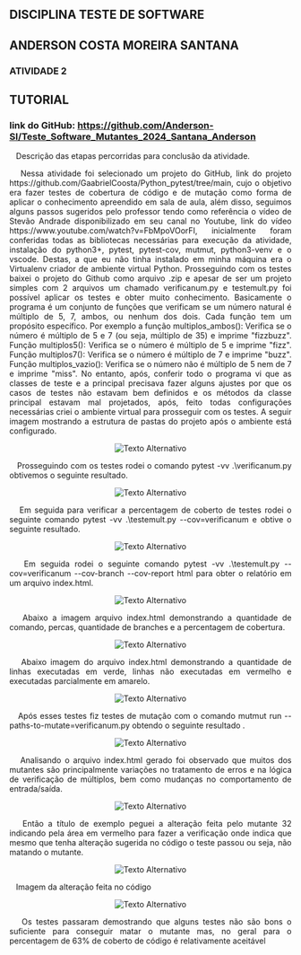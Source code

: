 ## DISCIPLINA TESTE DE SOFTWARE
## **ANDERSON COSTA MOREIRA SANTANA**
### ATIVIDADE 2

## **TUTORIAL**
### link do GitHub: https://github.com/Anderson-SI/Teste_Software_Mutantes_2024_Santana_Anderson

&nbsp;&nbsp;&nbsp;Descrição das etapas percorridas para conclusão da atividade.

<p style="text-align: justify">&nbsp;&nbsp;&nbsp;Nessa atividade foi selecionado um projeto do GitHub, link do projeto https://github.com/GaabrielCoosta/Python_pytest/tree/main, cujo o objetivo era fazer testes de cobertura de código e de mutação como forma de aplicar o conhecimento apreendido em sala de aula, além disso, seguimos alguns passos sugeridos pelo professor tendo como referência o vídeo de Stevão Andrade disponibilizado em seu canal no Youtube, link do vídeo https://www.youtube.com/watch?v=FbMpoVOorFI, inicialmente foram conferidas todas as bibliotecas necessárias para execução da atividade, instalação do python3+, pytest, pytest-cov, mutmut, python3-venv e o vscode. Destas, a que eu não tinha instalado em minha máquina era o Virtualenv criador de ambiente virtual Python. Prosseguindo com os testes baixei o projeto do Github como arquivo .zip e apesar de ser um projeto simples com 2 arquivos um chamado verificanum.py e testemult.py foi possível aplicar os testes e obter muito conhecimento. Basicamente o programa é um conjunto de funções que verificam se um número natural é múltiplo de 5, 7, ambos, ou nenhum dos dois. Cada função tem um propósito específico. Por exemplo a função multiplos_ambos(): Verifica se o número é múltiplo de 5 e 7 (ou seja, múltiplo de 35) e imprime "fizzbuzz". Função multiplos5(): Verifica se o número é múltiplo de 5 e imprime "fizz". Função multiplos7(): Verifica se o número é múltiplo de 7 e imprime "buzz". Função multiplos_vazio(): Verifica se o número não é múltiplo de 5 nem de 7 e imprime "miss". No entanto, após, conferir todo o programa vi que as classes de teste e a principal precisava fazer alguns ajustes por que os casos de testes não estavam bem definidos e os métodos da classe principal estavam mal projetados, após, feito todas configurações necessárias criei o ambiente virtual para prosseguir com os testes. A seguir imagem mostrando a estrutura de pastas do projeto após o ambiente está configurado.</p>

<p align="center">
  <img src="imgs/img01.png" alt="Texto Alternativo">
</p>

<p style="text-align: justify">&nbsp;&nbsp;&nbsp;Prosseguindo com os testes rodei o comando pytest -vv .\verificanum.py obtivemos o seguinte resultado.</p>

<p align="center">
  <img src="imgs/img02.png" alt="Texto Alternativo">
</p>

<p style="text-align: justify">&nbsp;&nbsp;&nbsp;Em seguida para verificar a percentagem de coberto de testes rodei o seguinte comando pytest -vv .\testemult.py --cov=verificanum e obtive o seguinte resultado.</p>

<p align="center">
  <img src="imgs/img03.png" alt="Texto Alternativo">
</p>

<p style="text-align: justify">&nbsp;&nbsp;&nbsp;Em seguida rodei o seguinte comando pytest -vv .\testemult.py --cov=verificanum --cov-branch --cov-report html para obter o relatório em um arquivo index.html.</p>


<p align="center">
  <img src="imgs/img04.png" alt="Texto Alternativo">
</p>

<p style="text-align: justify">&nbsp;&nbsp;&nbsp;Abaixo a imagem arquivo index.html demonstrando a quantidade de comando, percas, quantidade de branches e a percentagem de cobertura.</p>

<p align="center">
  <img src="imgs/img05.png" alt="Texto Alternativo">
</p>

<p style="text-align: justify">&nbsp;&nbsp;&nbsp;Abaixo imagem do arquivo index.html demonstrando a quantidade de linhas executadas em verde, linhas não executadas em vermelho e executadas parcialmente em amarelo.</p>

<p align="center">
  <img src="imgs/img06.png" alt="Texto Alternativo">
</p>

<p style="text-align: justify">&nbsp;&nbsp;&nbsp;Após esses testes fiz testes de mutação com o comando mutmut run --paths-to-mutate=verificanum.py obtendo o seguinte resultado .</p>

<p align="center">
  <img src="imgs/img07.png" alt="Texto Alternativo">
</p>

<p style="text-align: justify">&nbsp;&nbsp;&nbsp;Analisando o arquivo index.html gerado foi observado que muitos dos mutantes são principalmente variações no tratamento de erros e na lógica de verificação de múltiplos, bem como mudanças no comportamento de entrada/saída.</p>

<p align="center">
  <img src="imgs/img08.png" alt="Texto Alternativo">
</p>

<p style="text-align: justify">&nbsp;&nbsp;&nbsp;Então a título de exemplo peguei a alteração feita pelo mutante 32 indicando pela área em vermelho para fazer a verificação onde indica que mesmo que tenha alteração sugerida no código o teste passou ou seja, não matando o mutante.</p>

<p align="center">
  <img src="imgs/img09.png" alt="Texto Alternativo">
</p>

<p style="text-align: justify">&nbsp;&nbsp;&nbsp;Imagem da alteração feita no código</p>

<p align="center">
  <img src="imgs/img10.png" alt="Texto Alternativo">
</p>

<p style="text-align: justify">&nbsp;&nbsp;&nbsp;Os testes passaram demostrando que alguns testes não são bons o suficiente para conseguir matar o mutante mas, no geral para o percentagem de 63% de coberto de código é relativamente aceitável</p>
